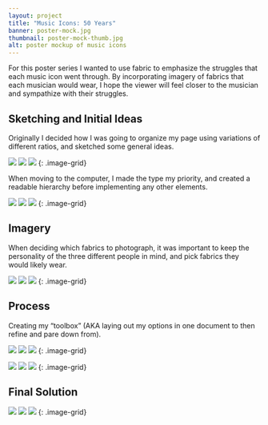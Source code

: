 ```yaml
---
layout: project
title: "Music Icons: 50 Years"
banner: poster-mock.jpg
thumbnail: poster-mock-thumb.jpg
alt: poster mockup of music icons
---
```


For this poster series I wanted to use fabric to emphasize the struggles that each music icon went through. By incorporating imagery of fabrics that each musician would wear, I hope the viewer will feel closer to the musician and sympathize with their struggles.

## Sketching and Initial Ideas

Originally I decided how I was going to organize my page using variations of different ratios, and sketched some general ideas. 

![](/img/projects/music-icons/sketch1.png)
![](/img/projects/music-icons/sketch2.png)
![](/img/projects/music-icons/sketch3.png)
{: .image-grid}

When moving to the computer, I made the type my priority, and created a readable hierarchy before implementing any other elements.

![](/img/projects/music-icons/BWdigital1.jpg)
![](/img/projects/music-icons/BWdigital2.jpg)
![](/img/projects/music-icons/BWdigital3.jpg)
{: .image-grid}

## Imagery

When deciding which fabrics to photograph, it was important to keep the personality of the three different people in mind, and pick fabrics they would likely wear.

![](/img/projects/music-icons/fabric1.jpg)
![](/img/projects/music-icons/fabric2.jpg)
![](/img/projects/music-icons/fabric3.jpg)
{: .image-grid}

## Process

Creating my “toolbox” (AKA laying out my options in one document to then refine and pare down from).

![](/img/projects/music-icons/pr1.jpg)
![](/img/projects/music-icons/pr2.jpg)
![](/img/projects/music-icons/pr3.jpg)
{: .image-grid}

![](/img/projects/music-icons/color1.jpg)
![](/img/projects/music-icons/color2.jpg)
![](/img/projects/music-icons/color3.jpg)
{: .image-grid}

## Final Solution

![](/img/projects/music-icons/final1.jpg)
![](/img/projects/music-icons/final2.jpg)
![](/img/projects/music-icons/final3.jpg)
{: .image-grid}